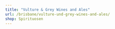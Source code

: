 ```yaml
---
title: "Vulture & Grey Wines and Ales"
url: /brisbane/vulture-und-grey-wines-and-ales/
shop: Spirituosen
---
```

